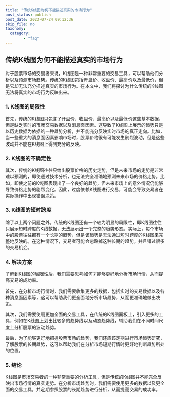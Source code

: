 ```yaml
---
title: "传统K线图为何不能描述真实的市场行为"
post_status: publish
post_date: 2023-07-24 09:12:36
skip_file: no
taxonomy:
  category:
        - "faq"
---
```


## 传统K线图为何不能描述真实的市场行为

对于股票市场的交易者来说，K线图是一种非常重要的交易工具，可以帮助他们分析以及预测市场趋势。传统的K线图包括开盘价、收盘价、最高价以及最低价，但是它却无法充分描述真实的市场行为。在本文中，我们将探讨为什么传统的K线图无法将真实的市场行为反映出来。

### 1. K线图的局限性

首先，传统的K线图只包含了开盘价、收盘价、最高价以及最低价这些基本数据，但是缺乏实时的市场交易数据以及消息面因素。这导致了K线图上展示的趋势只是以历史数据为依据的一种趋势分析，并不能充分反映实时市场的真正走向。比如，当一些重大的消息面因素影响市场时，股票价格很有可能发生剧烈波动，但是这些波动并不能在K线图上得到充分的反映。

### 2. K线图的不确定性

其次，传统的K线图往往只给出股票价格的历史走势，但是未来市场的走势是非常难以预测的，即使通过技术分析，也无法完全准确地预测未来市场的价格走势。比如，即使之前的K线图表现出了一个良好的趋势，但未来市场上的意外情况仍能够导致价格走势的剧烈变化。因此，过度依赖K线图进行交易，可能会导致交易者在实际操作中出现错误决策。

### 3. K线图的短时跨度

除了以上两个问题之外，传统的K线图还有一个较为明显的局限性，即K线图往往只展示短时跨度的K线数据，无法展示出一个完整的趋势形态。实际上，每个市场中的股票往往都有一个长期的趋势，但是该趋势是无法通过短时跨度的K线图来完整地反映的。在这种情况下，交易者可能会忽略掉这种长期的趋势，并且错过很多的交易机会。

### 4. 解决方案

了解到K线图的局限性后，我们需要思考如何才能够更好地分析市场行情，从而提高交易的成功率。

首先，在分析市场行情时，我们需要收集更多的数据，包括实时的交易数据以及各种消息面因素等，这可以帮助我们更全面地分析市场趋势，从而更准确地做出决策。

其次，我们需要使用更加全面的交易工具，在传统的K线图面板上，引入更多的工具，例如在K线图上划出比较多的趋势线以及动态趋势线，辅助我们在不同时间尺度上分析股票的波动趋势。

最后，为了能够更好地把握股票市场的趋势，我们还应该定期进行市场趋势研究，了解股票的长期趋势，这可以帮助我们在分析市场短期行情时更好地判断趋势所处的位置。

### 5. 结论

K线图是市场交易者的一种非常重要的分析工具，但是传统的K线图并不能完全反映出市场行情的真实走势。在分析市场趋势时，我们需要使用更多的数据以及更全面的交易工具，并定期参照股票的长期趋势进行分析，从而提高交易的成功率。
